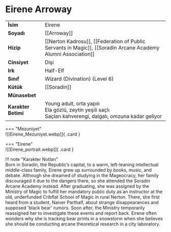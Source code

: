 # Eirene Arroway  
  
<div class="grid" markdown>  
  
|  |  |  
|---|---|  
| **İsim** | Eirene |  
| **Soyadı** | [[Arroway]] |  
| **Hizip** | [[Nerton Kadrosu]], [[Federation of Public Servants in Magic]], [[Soradin Arcane Academy Alumni Association]] |  
| **Cinsiyet** | Dişi |  
| **Irk** | Half-Elf |  
| **Sınıf** | Wizard (Divination) (Level 6) |  
| **Kütük** | [[Soradin]] |  
| **Münasebet** |  |  
| **Karakter Betimi** | Young adult, orta yapılı<br>Ela gözlü, zeytin yeşili saçlı<br>Saçları kahverengi, dalgalı, omzuna kadar geliyor |  
  
  
=== "Mezuniyet"  
	![[Eirene_Mezuniyet.webp]]{ .card }  
  
=== "Eirene"  
	![[Eirene_portrait.webp]]{ .card }  
  
</div>  
  
!!! note "Karakter Notları"  
	Born in Soradin, the Republic’s capital, to a warm, left-leaning intellectual middle-class family, Eirene grew up surrounded by books, music, and debate. Although she dreamed of studying in the Mageocracy, her family discouraged it due to the dangers there, so she attended the Soradin Arcane Academy instead. After graduating, she was assigned by the Ministry of Magic to fulfill her mandatory public duty as an instructor at the old, underfunded Cribflat School of Magic in rural Nerton. There, she first heard from a student, Naiver Parthalf, about strange disappearances and supposed 'black bear' rumors. Soon after, the Ministry temporarily reassigned her to investigate these events and report back. Eirene often wonders why she is tracking bear prints in a snowstorm when she believes she should be conducting arcane theoretical research in a city laboratory.   